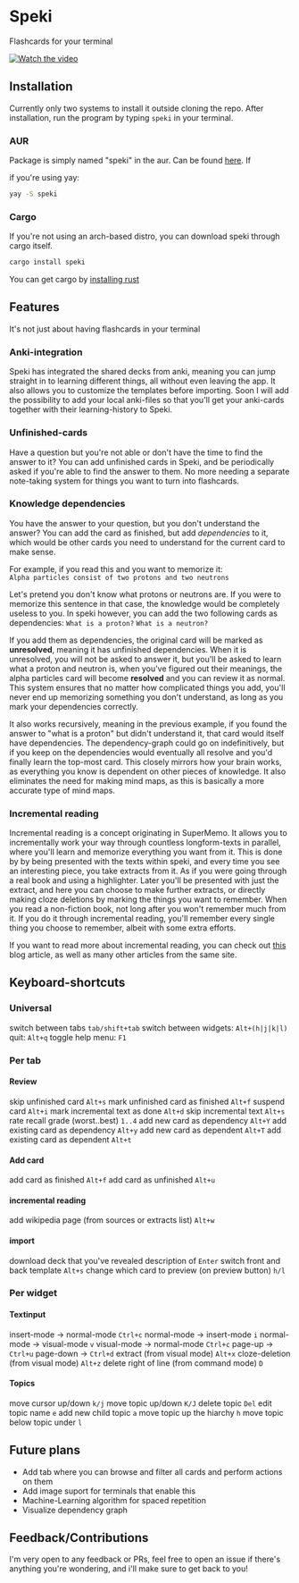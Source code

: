 # Speki


Flashcards for your terminal

[![Watch the video](https://github.com/TBS1996/speki/blob/main/media/demogif.GIF?raw=true)](https://webmshare.com/play/dP0Yd)

## Installation

Currently only two systems to install it outside cloning the repo.
After installation, run the program by typing  `speki` in your terminal.

### AUR

Package is simply named "speki" in the aur. Can be found [here](https://aur.archlinux.org/packages/speki). If 

if you're using yay:

```bash
yay -S speki
```


### Cargo

If you're not using an arch-based distro, you can download speki through cargo itself.

```bash
cargo install speki
```

You can get cargo by [installing rust](https://www.rust-lang.org/tools/install)

## Features

It's not just about having flashcards in your terminal


### Anki-integration  

Speki has integrated the shared decks from anki, meaning you can jump straight in to learning different things, all without even leaving the app. It also allows you to customize the templates before importing. Soon I will add the possibility to add your local anki-files so that you'll get your anki-cards together with their learning-history to Speki.


### Unfinished-cards 

Have a question but you're not able or don't have the time to find the answer to it? You can add unfinished cards in Speki, and be periodically asked if you're able to find the answer to them. No more needing a separate note-taking system for things you want to turn into flashcards.

### Knowledge dependencies

You have the answer to your question, but you don't understand the answer? You can add the card as finished, but add *dependencies* to it, which would be other cards you need to understand for the current card to make sense. 

For example, if you read this and you want to memorize it:  
`Alpha particles consist of two protons and two neutrons`

Let's pretend you don't know what protons or neutrons are. If you were to memorize this sentence in that case, the knowledge would be completely useless to you. In speki however, you can add the two following cards as dependencies: 
`What is a proton?`
`What is a neutron?`

If you add them as dependencies, the original card will be marked as **unresolved**, meaning it has unfinished dependencies. When it is unresolved, you will not be asked to answer it, but you'll be asked to learn what a proton and neutron is, when you've figured out their meanings, the alpha particles card will become **resolved** and you can review it as normal. This system ensures that no matter how complicated things you add, you'll never end up memorizing something you don't understand, as long as you mark your dependencies correctly. 

It also works recursively, meaning in the previous example, if you found the answer to "what is a proton" but didn't understand it, that card would itself have dependencies. The dependency-graph could go on indefinitively, but if you keep on the dependencies would eventually all resolve  and you'd finally learn the top-most card. This closely mirrors how your brain works, as everything you know is dependent on other pieces of knowledge. It also eliminates the need for making mind maps, as this is basically a more accurate type of mind maps.

### Incremental reading

Incremental reading is a concept originating in SuperMemo. It allows you to incrementally work your way through countless longform-texts in parallel, where you'll learn and memorize everything  you want from it. This is done by by being presented with the texts within speki, and every time you see an interesting piece, you take extracts from it. As if you were going through a real book and using a highlighter. Later you'll be presented with just the extract, and here you can choose to make further extracts, or directly making cloze deletions by marking the things you want to remember. When you read a non-fiction book, not long after you won't remember much from it. If you do it through incremental reading, you'll remember every single thing you choose to remember, albeit with some extra efforts. 

If you want to read more about incremental reading, you can check out [this](https://www.masterhowtolearn.com/2019-08-06-supermemos-incremental-reading-explained/) blog article, as well as many other articles from the same site. 


## Keyboard-shortcuts

### Universal

switch between tabs `tab/shift+tab`
switch between widgets: `Alt+(h|j|k|l)`
quit: `Alt+q`
toggle help menu: `F1`


### Per tab

#### Review

skip unfinished card `Alt+s`
mark unfinished card as finished `Alt+f`
suspend card `Alt+i`
mark incremental text as done `Alt+d`
skip incremental text `Alt+s`
rate recall grade (worst..best) `1..4`
add new card as dependency `Alt+Y`
add existing card as dependency `Alt+y`
add new card as dependent `Alt+T`
add existing card as dependent `Alt+t`

#### Add card

add card as finished `Alt+f`
add card as unfinished `Alt+u`

#### incremental reading 

add wikipedia page (from sources or extracts list) `Alt+w`

#### import 

download deck that you've revealed description of `Enter`
switch front and back template `Alt+s`
change which card to preview (on preview button) `h/l`


### Per widget

#### Textinput

insert-mode -> normal-mode `Ctrl+c`
normal-mode -> insert-mode `i`
normal-mode -> visual-mode `v`
visual-mode -> normal-mode `Ctrl+c`
page-up -> `Ctrl+u`
page-down -> `Ctrl+d`
extract (from visual mode) `Alt+x`
cloze-deletion (from visual mode) `Alt+z`
delete right of line (from command mode) `D`

#### Topics

move cursor up/down `k/j`
move topic up/down `K/J`
delete topic `Del`
edit topic name `e`
add new child topic `a`
move topic up the hiarchy `h`
move topic below topic under `l`


## Future plans

* Add tab where you can browse and filter all cards and perform actions on them
* Add image suport for terminals that enable this
* Machine-Learning algorithm for spaced repetition
* Visualize dependency graph



## Feedback/Contributions

I'm very open to any feedback or PRs, feel free to open an issue if there's anything you're wondering, and i'll make sure to get back to you!
